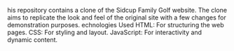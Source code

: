his repository contains a clone of the Sidcup Family Golf website. 
The clone aims to replicate the look and feel of the original site with a few changes for demonstration purposes.
echnologies Used
HTML: For structuring the web pages.
CSS: For styling and layout.
JavaScript: For interactivity and dynamic content.

